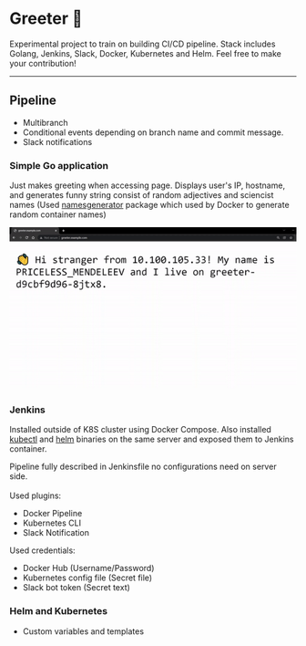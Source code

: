 # Greeter 👋
Experimental project to train on building CI/CD pipeline. Stack includes Golang, Jenkins, Slack, Docker, Kubernetes and Helm. Feel free to make your contribution!

---

## Pipeline
- Multibranch
- Conditional events depending on branch name and commit message.
- Slack notifications

### Simple Go application
Just makes greeting when accessing page. Displays user's IP, hostname, and generates funny string consist of random adjectives and sciencist names (Used [namesgenerator](https://github.com/moby/moby/blob/master/pkg/namesgenerator/names-generator.go) package which used by Docker to generate random container names)

![Greeter](.static/greeter.gif)

### Jenkins
Installed outside of K8S cluster using Docker Compose. Also installed [kubectl](https://kubernetes.io/docs/tasks/tools/install-kubectl-linux/) and [helm](https://helm.sh/docs/intro/install/) binaries on the same server and exposed them to Jenkins container.

Pipeline fully described in Jenkinsfile no configurations need on server side. \
\
Used plugins:
- Docker Pipeline
- Kubernetes CLI
- Slack Notification

Used credentials:
- Docker Hub (Username/Password)
- Kubernetes config file (Secret file)
- Slack bot token (Secret text)

### Helm and Kubernetes
- Custom variables and templates
